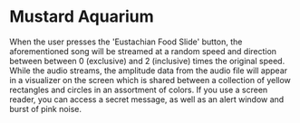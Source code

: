 Mustard Aquarium
================

When the user presses the 'Eustachian Food Slide' button, the aforementioned song will be streamed at a random speed and direction between between 0 (exclusive) and 2 (inclusive) times the original speed. While the audio streams, the amplitude data from the audio file will appear in a visualizer on the screen which is shared between a collection of yellow rectangles and circles in an assortment of colors. If you use a screen reader, you can access a secret message, as well as an alert window and burst of pink noise. 
